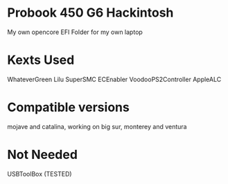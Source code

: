# Probook 450 G6 Hackintosh
My own opencore EFI Folder for my own laptop

# Kexts Used
WhateverGreen
Lilu
SuperSMC
ECEnabler
VoodooPS2Controller
AppleALC


# Compatible versions
mojave and catalina, working on big sur, monterey and ventura

# Not Needed
USBToolBox (TESTED)
